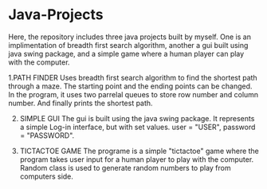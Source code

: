 # Java-Projects

Here, the repository includes three java projects built by myself. One is an implimentation of breadth first search algorithm, another a gui built using java swing package, and a simple game where a human player can play with the computer.

1.PATH FINDER
Uses breadth first search algorithm to find the shortest path through a maze. The starting point and the ending points can be changed. In the program, it uses two parrelal queues to store row number and column number. And finally prints the shortest path.

2. SIMPLE GUI
The gui is built using the java swing package. It represents a simple Log-in interface, but with set values.
   user  = "USER",  password  = "PASSWORD".
      
3. TICTACTOE GAME
The programe is a simple "tictactoe" game where the program takes user input for a human player to play with the computer. Random class is used to generate random numbers to play from computers side.
